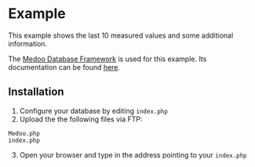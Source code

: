 # Example

This example shows the last 10 measured values and some additional information.

The [Medoo Database Framework](https://medoo.in/) is used for this example.
Its documentation can be found [here](https://medoo.in/doc).

## Installation

1. Configure your database by editing `index.php`
2. Upload the the following files via FTP:
```
Medoo.php
index.php
```
3. Open your browser and type in the address pointing to your `index.php`
